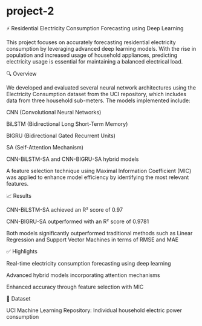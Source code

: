 # project-2
⚡ Residential Electricity Consumption Forecasting using Deep Learning

This project focuses on accurately forecasting residential electricity consumption by leveraging advanced deep learning models. With the rise in population and increased usage of household appliances, predicting electricity usage is essential for maintaining a balanced electrical load.

🔍 Overview

We developed and evaluated several neural network architectures using the Electricity Consumption dataset from the UCI repository, which includes data from three household sub-meters. The models implemented include:

CNN (Convolutional Neural Networks)

BiLSTM (Bidirectional Long Short-Term Memory)

BIGRU (Bidirectional Gated Recurrent Units)

SA (Self-Attention Mechanism)

CNN-BiLSTM-SA and CNN-BIGRU-SA hybrid models


A feature selection technique using Maximal Information Coefficient (MIC) was applied to enhance model efficiency by identifying the most relevant features.

📈 Results

CNN-BiLSTM-SA achieved an R² score of 0.97

CNN-BIGRU-SA outperformed with an R² score of 0.9781

Both models significantly outperformed traditional methods such as Linear Regression and Support Vector Machines in terms of RMSE and MAE


✅ Highlights

Real-time electricity consumption forecasting using deep learning

Advanced hybrid models incorporating attention mechanisms

Enhanced accuracy through feature selection with MIC


📂 Dataset

UCI Machine Learning Repository: Individual household electric power consumption



